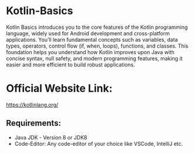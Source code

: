 # Kotlin-Basics

Kotlin Basics introduces you to the core features of the Kotlin programming language, widely used for Android development and cross-platform applications. You’ll learn fundamental concepts such as variables, data types, operators, control flow (if, when, loops), functions, and classes. This foundation helps you understand how Kotlin improves upon Java with concise syntax, null safety, and modern programming features, making it easier and more efficient to build robust applications.

# Official Website Link:

https://kotlinlang.org/

## Requirements:

- Java JDK - Version 8 or JDK8
- Code-Editor: Any code-editor of your choice like VSCode, IntelliJ etc.